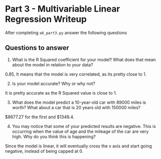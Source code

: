 # Part 3 - Multivariable Linear Regression Writeup

After completing `a6_part3.py` answer the following questions

## Questions to answer

1. What is the R Squared coefficient for your model? What does that mean about the model in relation to your data?

0.85, It means that the model is very correlated, as its pretty close to 1.

2. Is your model accurate? Why or why not?

It is pretty accurate as the R Squared value is close to 1.

3. What does the model predict a 10-year-old car with 89000 miles is worth? What about a car that is 20 years old with 150000 miles?

$8677.27 for the first and $1348.4.

4. You may notice that some of your predicted results are negative. This is occurring when the value of age and the mileage of the car are very high. Why do you think this is happening?

Since the model is linear, it will eventually cross the x axis and start going negative, instead of being capped at 0.